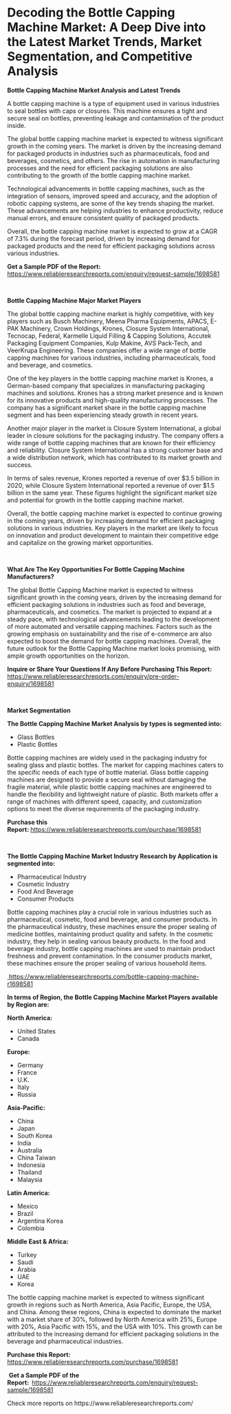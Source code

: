 <p><h1>Decoding the Bottle Capping Machine Market: A Deep Dive into the Latest Market Trends, Market Segmentation, and Competitive Analysis</h1></p><p><strong>Bottle Capping Machine Market Analysis and Latest Trends</strong></p>
<p><p>A bottle capping machine is a type of equipment used in various industries to seal bottles with caps or closures. This machine ensures a tight and secure seal on bottles, preventing leakage and contamination of the product inside.</p><p>The global bottle capping machine market is expected to witness significant growth in the coming years. The market is driven by the increasing demand for packaged products in industries such as pharmaceuticals, food and beverages, cosmetics, and others. The rise in automation in manufacturing processes and the need for efficient packaging solutions are also contributing to the growth of the bottle capping machine market.</p><p>Technological advancements in bottle capping machines, such as the integration of sensors, improved speed and accuracy, and the adoption of robotic capping systems, are some of the key trends shaping the market. These advancements are helping industries to enhance productivity, reduce manual errors, and ensure consistent quality of packaged products.</p><p>Overall, the bottle capping machine market is expected to grow at a CAGR of 7.3% during the forecast period, driven by increasing demand for packaged products and the need for efficient packaging solutions across various industries.</p></p>
<p><strong>Get a Sample PDF of the Report:&nbsp;</strong> <a href="https://www.reliableresearchreports.com/enquiry/request-sample/1698581">https://www.reliableresearchreports.com/enquiry/request-sample/1698581</a></p>
<p>&nbsp;</p>
<p><strong>Bottle Capping Machine Major Market Players</strong></p>
<p><p>The global bottle capping machine market is highly competitive, with key players such as Busch Machinery, Meena Pharma Equipments, APACS, E-PAK Machinery, Crown Holdings, Krones, Closure System International, Tecnocap, Federal, Karmelle Liquid Filling & Capping Solutions, Accutek Packaging Equipment Companies, Kulp Makine, AVS Pack-Tech, and VeerKrupa Engineering. These companies offer a wide range of bottle capping machines for various industries, including pharmaceuticals, food and beverage, and cosmetics.</p><p>One of the key players in the bottle capping machine market is Krones, a German-based company that specializes in manufacturing packaging machines and solutions. Krones has a strong market presence and is known for its innovative products and high-quality manufacturing processes. The company has a significant market share in the bottle capping machine segment and has been experiencing steady growth in recent years.</p><p>Another major player in the market is Closure System International, a global leader in closure solutions for the packaging industry. The company offers a wide range of bottle capping machines that are known for their efficiency and reliability. Closure System International has a strong customer base and a wide distribution network, which has contributed to its market growth and success.</p><p>In terms of sales revenue, Krones reported a revenue of over $3.5 billion in 2020, while Closure System International reported a revenue of over $1.5 billion in the same year. These figures highlight the significant market size and potential for growth in the bottle capping machine market.</p><p>Overall, the bottle capping machine market is expected to continue growing in the coming years, driven by increasing demand for efficient packaging solutions in various industries. Key players in the market are likely to focus on innovation and product development to maintain their competitive edge and capitalize on the growing market opportunities.</p></p>
<p>&nbsp;</p>
<p><strong>What Are The Key Opportunities For Bottle Capping Machine Manufacturers?</strong></p>
<p><p>The global Bottle Capping Machine market is expected to witness significant growth in the coming years, driven by the increasing demand for efficient packaging solutions in industries such as food and beverage, pharmaceuticals, and cosmetics. The market is projected to expand at a steady pace, with technological advancements leading to the development of more automated and versatile capping machines. Factors such as the growing emphasis on sustainability and the rise of e-commerce are also expected to boost the demand for bottle capping machines. Overall, the future outlook for the Bottle Capping Machine market looks promising, with ample growth opportunities on the horizon.</p></p>
<p><strong>Inquire or Share Your Questions If Any Before Purchasing This Report:</strong> <a href="https://www.reliableresearchreports.com/enquiry/pre-order-enquiry/1698581">https://www.reliableresearchreports.com/enquiry/pre-order-enquiry/1698581</a></p>
<p>&nbsp;</p>
<p><strong>Market Segmentation</strong></p>
<p><strong>The Bottle Capping Machine Market Analysis by types is segmented into:</strong></p>
<p><ul><li>Glass Bottles</li><li>Plastic Bottles</li></ul></p>
<p><p>Bottle capping machines are widely used in the packaging industry for sealing glass and plastic bottles. The market for capping machines caters to the specific needs of each type of bottle material. Glass bottle capping machines are designed to provide a secure seal without damaging the fragile material, while plastic bottle capping machines are engineered to handle the flexibility and lightweight nature of plastic. Both markets offer a range of machines with different speed, capacity, and customization options to meet the diverse requirements of the packaging industry.</p></p>
<p><strong>Purchase this Report:&nbsp;</strong><a href="https://www.reliableresearchreports.com/purchase/1698581">https://www.reliableresearchreports.com/purchase/1698581</a></p>
<p>&nbsp;</p>
<p><strong>The Bottle Capping Machine Market Industry Research by Application is segmented into:</strong></p>
<p><ul><li>Pharmaceutical Industry</li><li>Cosmetic Industry</li><li>Food And Beverage</li><li>Consumer Products</li></ul></p>
<p><p>Bottle capping machines play a crucial role in various industries such as pharmaceutical, cosmetic, food and beverage, and consumer products. In the pharmaceutical industry, these machines ensure the proper sealing of medicine bottles, maintaining product quality and safety. In the cosmetic industry, they help in sealing various beauty products. In the food and beverage industry, bottle capping machines are used to maintain product freshness and prevent contamination. In the consumer products market, these machines ensure the proper sealing of various household items.</p></p>
<p><a href="https://www.reliableresearchreports.com/bottle-capping-machine-r1698581">&nbsp;https://www.reliableresearchreports.com/bottle-capping-machine-r1698581</a></p>
<p><strong>In terms of Region, the Bottle Capping Machine Market Players available by Region are:</strong></p>
<p>
    <p> <strong> North America: </strong>
        <ul>
            <li>United States</li>
            <li>Canada</li>
        </ul>
        </p> 
    <p> <strong> Europe: </strong>
        <ul>
            <li>Germany</li>
            <li>France</li>
            <li>U.K.</li>
            <li>Italy</li>
            <li>Russia</li>
        </ul>
        </p> 
    <p> <strong> Asia-Pacific: </strong>
        <ul>
            <li>China</li>
            <li>Japan</li>
            <li>South Korea</li>
            <li>India</li>
            <li>Australia</li>
            <li>China Taiwan</li>
            <li>Indonesia</li>
            <li>Thailand</li>
            <li>Malaysia</li>
        </ul>
        </p> 
    <p> <strong> Latin America: </strong>
        <ul>
            <li>Mexico</li>
            <li>Brazil</li>
            <li>Argentina Korea</li>
            <li>Colombia</li>
        </ul>
        </p> 
    <p> <strong> Middle East & Africa: </strong>
        <ul>
            <li>Turkey</li>
            <li>Saudi</li>
            <li>Arabia</li>
            <li>UAE</li>
            <li>Korea</li>
        </ul>
    </p>
    </p>
<p><p>The bottle capping machine market is expected to witness significant growth in regions such as North America, Asia Pacific, Europe, the USA, and China. Among these regions, China is expected to dominate the market with a market share of 30%, followed by North America with 25%, Europe with 20%, Asia Pacific with 15%, and the USA with 10%. This growth can be attributed to the increasing demand for efficient packaging solutions in the beverage and pharmaceutical industries.</p></p>
<p><strong>Purchase this Report: </strong><a href="https://www.reliableresearchreports.com/purchase/1698581">https://www.reliableresearchreports.com/purchase/1698581</a></p>
<p>&nbsp;<strong>Get a Sample PDF of the Report:&nbsp;&nbsp;</strong><a href="https://www.reliableresearchreports.com/enquiry/request-sample/1698581">https://www.reliableresearchreports.com/enquiry/request-sample/1698581</a></p>
<p><strong></strong></p>
<p>Check more reports on https://www.reliableresearchreports.com/</p>